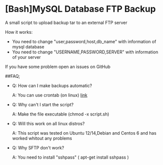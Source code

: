 [Bash]MySQL Database FTP Backup
======================

A small script to upload backup tar to an external FTP server

How it works:
* You need to change "user,password,host,db_name" with information of mysql database
* You need to change "USERNAME,PASSWORD,SERVER" with information of your server

If you have some problem open an issues on GitHub

##FAQ;

* Q: How can I make backups automatic?

    A: You can use crontab (on linux) [link](http://www.cyberciti.biz/faq/how-do-i-add-jobs-to-cron-under-linux-or-unix-oses/)


* Q: Why can't I start the script?

    A: Make the file executable (chmod -x script.sh)


* Q: Will this work on all linux distros?

    A: This script was tested on Ubuntu 12/14,Debian and Centos 6 and has worked whitout any problems
    
* Q: Why SFTP don't work?

    A: You need to install "sshpass" ( apt-get install sshpass )
